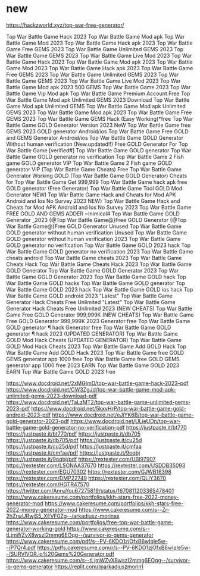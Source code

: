 # new

https://hackzworld.xyz/top-war-free-generator/

Top War Battle Game Hack 2023
Top War Battle Game Mod apk
Top War Battle Game Mod 2023
Top War Battle Game Hack apk 2023
Top War Battle Game Free GEMS 2023
Top War Battle Game Unlimited GEMS 2023
Top War Battle Game GEMS 2023
Top War Battle Game Live Mod 2023
Top War Battle Game Hack 2023
Top War Battle Game Mod apk 2023
Top War Battle Game Mod 2023
Top War Battle Game Hack apk 2023
Top War Battle Game Free GEMS 2023
Top War Battle Game Unlimited GEMS 2023
Top War Battle Game GEMS 2023
Top War Battle Game Live Mod 2023
Top War Battle Game Mod apk 2023
500 GEMS Top War Battle Game 2023
Top War Battle Game Vip Mod apk
Top War Battle Game Premium Account Free
Top War Battle Game Mod apk Unlimited GEMS 2023 Download
Top War Battle Game Mod apk Unlimited GEMS
Top War Battle Game Mod apk Unlimited GEMS 2023
Top War Battle Game Mod apk 2023
Top War Battle Game Free GEMS 2023
Top War Battle Game GEMS Hack
(Easy Working)*free Top War Battle Game GOLD Generator Version 2023
NeW Top War Battle Game free GEMS 2023 GOLD generator Android/ios
Top War Battle Game Free GOLD and GEMS Generator Android/ios
Top War Battle Game GOLD Generator Without human verification
(New.updated!!) Free GOLD Generator For Top War Battle Game
[verified#] Top War Battle Game GOLD generator
Top War Battle Game GOLD generator no verification
Top War Battle Game 2 Fish game GOLD generator VIP
Top War Battle Game 2 Fish game GOLD generator VIP
(Top War Battle Game Cheats) Free Top War Battle Game Generator Working GOLD
(Top War Battle Game GOLD Generator) Cheats for Top War Battle Game Get 999,999
Top War Battle Game hack apk free GOLD generator
(Free Generator) Top War Battle Game Tool GOLD Mod Generator
NEW) Top War Battle Game Hack and Cheats for Mod APK Android and Ios No Survey 2023
NEW) Top War Battle Game Hack and Cheats for Mod APK Android and Ios No Survey 2023
Top War Battle Game FREE GOLD AND GEMS ADDER
~Inimical# Top War Battle Game GOLD Generator _2023
{@Top War Battle Game@}Free GOLD Generator
{@Top War Battle Game@}Free GOLD Generator
Unused Top War Battle Game GOLD generator without human verification
Unused Top War Battle Game GOLD generator without human verification 2023
Top War Battle Game GOLD generator no verification
Top War Battle Game GOLD 2023 hack
Top War Battle Game GOLD generator no verification 2023
Top War Battle Game cheats android Top War Battle Game cheats 2023
Top War Battle Game Cheats Hack
Top War Battle Game Cheats Hack 2023
Top War Battle Game GOLD Generator
Top War Battle Game GOLD Generator 2023
Top War Battle Game GOLD Generator 2023
Top War Battle Game GOLD hack
Top War Battle Game GOLD hacks
Top War Battle Game GOLD generator
Top War Battle Game GOLD 2023 hack
Top War Battle Game GOLD ios hack
Top War Battle Game GOLD android 2023
"Latest" Top War Battle Game Generator Hack Cheats Free Unlimited
"Latest" Top War Battle Game Generator Hack Cheats Free Unlimited 2023
(NEW CHEATS) Top War Battle Game Free GOLD Generator 999,999K
(NEW CHEATS) Top War Battle Game Free GOLD Generator 999,999K 2023
Generator free Top War Battle Game GOLD generator ¶ hack
Generator free Top War Battle Game GOLD generator ¶ hack 2023
(UPDATED GENERATOR) Top War Battle Game GOLD Mod Hack Cheats
(UPDATED GENERATOR) Top War Battle Game GOLD Mod Hack Cheats 2023
Top War Battle Game Add GOLD Hack
Top War Battle Game Add GOLD Hack 2023
Top War Battle Game free GOLD GEMS generator app 1000 free
Top War Battle Game free GOLD GEMS generator app 1000 free 2023
EARN Top War Battle Game GOLD 2023
EARN Top War Battle Game GOLD 2023 free

https://www.docdroid.net/2xMGImD/top-war-battle-game-hack-2023-pdf
https://www.docdroid.net/CW3ZgJd/top-war-battle-game-mod-apk-unlimited-gems-2023-download-pdf
https://www.docdroid.net/TaLzMT2/top-war-battle-game-unlimited-gems-2023-pdf
https://www.docdroid.net/5kxvHrP/top-war-battle-game-gold-android-2023-pdf
https://www.docdroid.net/eJiYK6B/top-war-battle-game-gold-generator-2023-pdf
https://www.docdroid.net/ULieUDn/top-war-battle-game-gold-generator-no-verification-pdf
https://justpaste.it/bt770
https://justpaste.it/bt770/pdf
https://justpaste.it/db705
https://justpaste.it/db705/pdf
https://justpaste.it/cu25d
https://justpaste.it/cu25d/pdf
https://justpaste.it/cmfaa
https://justpaste.it/cmfaa/pdf
https://justpaste.it/9oqbj
https://justpaste.it/9oqbj/pdf
https://rextester.com/UBI97907
https://rextester.com/LSONAA37670
https://rextester.com/USDDB35093
https://rextester.com/EGU70302
https://rextester.com/GJWB16398
https://rextester.com/DMP22749
https://rextester.com/QLIY3670
https://rextester.com/HGTR47570
https://twitter.com/AnnaYou67275819/status/1670811203365478401
https://www.cakeresume.com/portfolios/kkh-stars-free-2022-money-generator-mod
https://www.cakeresume.com/portfolios/kkh-stars-free-2022-money-generator-mod
https://www.cakeresume.com/s--Zr-2hZrwURwjS5_XEVF0Zg--/arkadiusz-morinas
https://www.cakeresume.com/portfolios/free-top-war-battle-game-generator-working-gold
https://www.cakeresume.com/s--tLjmWZvX8wszI2mmg6EOqg--/survivor-io-gems-generator
https://www.cakeresume.com/pdf/s--PV-6KDO1zjOfxB6wIqle5w--/P7Qr4.pdf
https://pdfs.cakeresume.com/r/s--PV-6KDO1zjOfxB6wIqle5w--/SURVIVOR.io%20Gems%20Generator.pdf
https://www.cakeresume.com/s--tLjmWZvX8wszI2mmg6EOqg--/survivor-io-gems-generator
https://replit.com/@arkadiuszmorin1


























